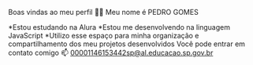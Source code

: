 Boas vindas ao meu perfil 💙💙
Meu nome é PEDRO GOMES

*Estou estudando na Alura
*Estou me desenvolvendo na linguagem JavaScript
*Utilizo esse espaço para minha organização e compartilhamento dos meu projetos desenvolvidos
Você pode entrar em contato comigo 📫
00001146153442sp@al.educacao.sp.gov.br

